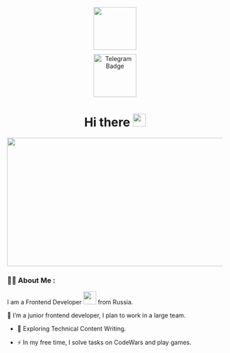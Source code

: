 <div id="header" align="center">
  <img src="https://media.giphy.com/media/AfpXE9om1TtkcjpKhI/giphy.gif" width="100"/>
</div>

<div id="badges" align="center" style="margin-top: 10px">
  <a href="https://t.me/Dobriyman">
    <img src="https://img.shields.io/badge/-Telegram-blue" alt="Telegram Badge" width="100px"/>
  </a>
</div>

<h1 align="center">
  Hi there
  <img src="https://media.giphy.com/media/hvRJCLFzcasrR4ia7z/giphy.gif" width="30px"/>
</h1>

<div align="center">
  <img src="https://media.giphy.com/media/dWesBcTLavkZuG35MI/giphy.gif" width="600" height="300"/>
</div>

### :man_technologist: About Me :

I am a Frontend Developer <img src="https://media.giphy.com/media/WUlplcMpOCEmTGBtBW/giphy.gif" width="30"> from Russia.

:telescope: I’m a junior frontend developer, I plan to work in a large team.

- :seedling: Exploring Technical Content Writing.

- :zap: In my free time, I solve tasks on CodeWars and play games.
